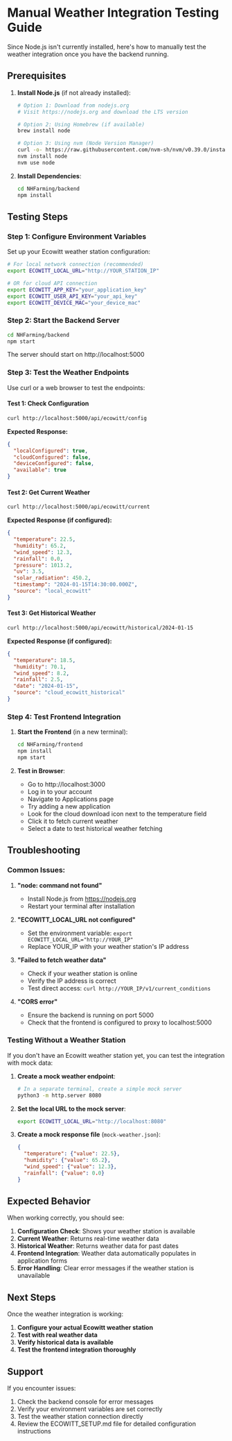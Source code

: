 # Manual Weather Integration Testing Guide

Since Node.js isn't currently installed, here's how to manually test the weather integration once you have the backend running.

## Prerequisites

1. **Install Node.js** (if not already installed):
   ```bash
   # Option 1: Download from nodejs.org
   # Visit https://nodejs.org and download the LTS version
   
   # Option 2: Using Homebrew (if available)
   brew install node
   
   # Option 3: Using nvm (Node Version Manager)
   curl -o- https://raw.githubusercontent.com/nvm-sh/nvm/v0.39.0/install.sh | bash
   nvm install node
   nvm use node
   ```

2. **Install Dependencies**:
   ```bash
   cd NHFarming/backend
   npm install
   ```

## Testing Steps

### Step 1: Configure Environment Variables

Set up your Ecowitt weather station configuration:

```bash
# For local network connection (recommended)
export ECOWITT_LOCAL_URL="http://YOUR_STATION_IP"

# OR for cloud API connection
export ECOWITT_APP_KEY="your_application_key"
export ECOWITT_USER_API_KEY="your_api_key"
export ECOWITT_DEVICE_MAC="your_device_mac"
```

### Step 2: Start the Backend Server

```bash
cd NHFarming/backend
npm start
```

The server should start on http://localhost:5000

### Step 3: Test the Weather Endpoints

Use curl or a web browser to test the endpoints:

#### Test 1: Check Configuration
```bash
curl http://localhost:5000/api/ecowitt/config
```
**Expected Response:**
```json
{
  "localConfigured": true,
  "cloudConfigured": false,
  "deviceConfigured": false,
  "available": true
}
```

#### Test 2: Get Current Weather
```bash
curl http://localhost:5000/api/ecowitt/current
```
**Expected Response (if configured):**
```json
{
  "temperature": 22.5,
  "humidity": 65.2,
  "wind_speed": 12.3,
  "rainfall": 0.0,
  "pressure": 1013.2,
  "uv": 3.5,
  "solar_radiation": 450.2,
  "timestamp": "2024-01-15T14:30:00.000Z",
  "source": "local_ecowitt"
}
```

#### Test 3: Get Historical Weather
```bash
curl http://localhost:5000/api/ecowitt/historical/2024-01-15
```
**Expected Response (if configured):**
```json
{
  "temperature": 18.5,
  "humidity": 70.1,
  "wind_speed": 8.2,
  "rainfall": 2.5,
  "date": "2024-01-15",
  "source": "cloud_ecowitt_historical"
}
```

### Step 4: Test Frontend Integration

1. **Start the Frontend** (in a new terminal):
   ```bash
   cd NHFarming/frontend
   npm install
   npm start
   ```

2. **Test in Browser**:
   - Go to http://localhost:3000
   - Log in to your account
   - Navigate to Applications page
   - Try adding a new application
   - Look for the cloud download icon next to the temperature field
   - Click it to fetch current weather
   - Select a date to test historical weather fetching

## Troubleshooting

### Common Issues:

1. **"node: command not found"**
   - Install Node.js from https://nodejs.org
   - Restart your terminal after installation

2. **"ECOWITT_LOCAL_URL not configured"**
   - Set the environment variable: `export ECOWITT_LOCAL_URL="http://YOUR_IP"`
   - Replace YOUR_IP with your weather station's IP address

3. **"Failed to fetch weather data"**
   - Check if your weather station is online
   - Verify the IP address is correct
   - Test direct access: `curl http://YOUR_IP/v1/current_conditions`

4. **"CORS error"**
   - Ensure the backend is running on port 5000
   - Check that the frontend is configured to proxy to localhost:5000

### Testing Without a Weather Station

If you don't have an Ecowitt weather station yet, you can test the integration with mock data:

1. **Create a mock weather endpoint**:
   ```bash
   # In a separate terminal, create a simple mock server
   python3 -m http.server 8080
   ```

2. **Set the local URL to the mock server**:
   ```bash
   export ECOWITT_LOCAL_URL="http://localhost:8080"
   ```

3. **Create a mock response file** (`mock-weather.json`):
   ```json
   {
     "temperature": {"value": 22.5},
     "humidity": {"value": 65.2},
     "wind_speed": {"value": 12.3},
     "rainfall": {"value": 0.0}
   }
   ```

## Expected Behavior

When working correctly, you should see:

1. **Configuration Check**: Shows your weather station is available
2. **Current Weather**: Returns real-time weather data
3. **Historical Weather**: Returns weather data for past dates
4. **Frontend Integration**: Weather data automatically populates in application forms
5. **Error Handling**: Clear error messages if the weather station is unavailable

## Next Steps

Once the weather integration is working:

1. **Configure your actual Ecowitt weather station**
2. **Test with real weather data**
3. **Verify historical data is available**
4. **Test the frontend integration thoroughly**

## Support

If you encounter issues:
1. Check the backend console for error messages
2. Verify your environment variables are set correctly
3. Test the weather station connection directly
4. Review the ECOWITT_SETUP.md file for detailed configuration instructions 